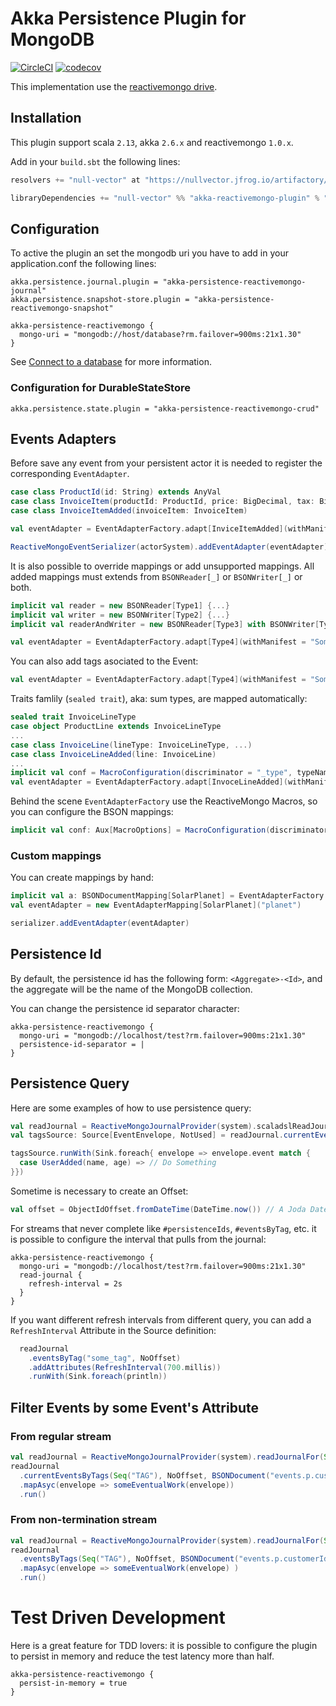 # Akka Persistence Plugin for MongoDB
[![CircleCI](https://circleci.com/gh/null-vector/akka-reactivemongo-plugin.svg?style=svg)](https://circleci.com/gh/null-vector/akka-reactivemongo-plugin)
[![codecov](https://codecov.io/gh/null-vector/akka-reactivemongo-plugin/branch/master/graph/badge.svg)](https://codecov.io/gh/null-vector/akka-reactivemongo-plugin)

This implementation use the [reactivemongo drive](http://reactivemongo.org/).

## Installation
This plugin support scala `2.13`, akka `2.6.x` and reactivemongo `1.0.x`.

Add in your `build.sbt` the following lines:
```scala
resolvers += "null-vector" at "https://nullvector.jfrog.io/artifactory/releases"
```
```scala
libraryDependencies += "null-vector" %% "akka-reactivemongo-plugin" % "1.6.0"
```

## Configuration
To active the plugin an set the mongodb uri you have to add in your application.conf the following lines:
```
akka.persistence.journal.plugin = "akka-persistence-reactivemongo-journal"
akka.persistence.snapshot-store.plugin = "akka-persistence-reactivemongo-snapshot"

akka-persistence-reactivemongo {
  mongo-uri = "mongodb://host/database?rm.failover=900ms:21x1.30"
}
```
See [Connect to a database](http://reactivemongo.org/releases/0.1x/documentation/tutorial/connect-database.html) for more information.
### Configuration for DurableStateStore
```
akka.persistence.state.plugin = "akka-persistence-reactivemongo-crud"
```
## Events Adapters
Before save any event from your persistent actor it is needed to register the corresponding `EventAdapter`.
```scala
case class ProductId(id: String) extends AnyVal
case class InvoiceItem(productId: ProductId, price: BigDecimal, tax: BigDecimal)
case class InvoiceItemAdded(invoiceItem: InvoiceItem)

val eventAdapter = EventAdapterFactory.adapt[InviceItemAdded](withManifest = "InvoiceItemAdded")

ReactiveMongoEventSerializer(actorSystem).addEventAdapter(eventAdapter)
```
It is also possible to override mappings or add unsupported mappings. All added mappings must extends from `BSONReader[_]` or `BSONWriter[_]` or both.
```scala
implicit val reader = new BSONReader[Type1] {...}
implicit val writer = new BSONWriter[Type2] {...}
implicit val readerAndWriter = new BSONReader[Type3] with BSONWriter[Type3] {...}

val eventAdapter = EventAdapterFactory.adapt[Type4](withManifest = "SomeEvent")
```
You can also add tags asociated to the Event:
```scala
val eventAdapter = EventAdapterFactory.adapt[Type4](withManifest = "SomeEvent", Set("Tag_1", "Tag_2"))
```
Traits famlily (`sealed trait`), aka: sum types, are mapped automatically:
```scala
sealed trait InvoiceLineType
case object ProductLine extends InvoiceLineType
...
case class InvoiceLine(lineType: InvoiceLineType, ...)
case class InvoiceLineAdded(line: InvoiceLine)
...
implicit val conf = MacroConfiguration(discriminator = "_type", typeNaming = TypeNaming.SimpleName)
val eventAdapter = EventAdapterFactory.adapt[InvoceLineAdded](withManifest = "InvoiceLineAdded")
```
Behind the scene `EventAdapterFactory` use the ReactiveMongo Macros, so you can configure the BSON mappings:
```scala
implicit val conf: Aux[MacroOptions] = MacroConfiguration(discriminator = "_type", typeNaming = TypeNaming.SimpleName)
```
### Custom mappings
You can create mappings by hand:
```scala
implicit val a: BSONDocumentMapping[SolarPlanet] = EventAdapterFactory.mappingOf[SolarPlanet]
val eventAdapter = new EventAdapterMapping[SolarPlanet]("planet")

serializer.addEventAdapter(eventAdapter)
```

## Persistence Id
By default, the persistence id has the following form: `<Aggregate>-<Id>`, and the aggregate will be the name of the MongoDB collection.

You can change the persistence id separator character:
```
akka-persistence-reactivemongo {
  mongo-uri = "mongodb://localhost/test?rm.failover=900ms:21x1.30"
  persistence-id-separator = |
}
```

## Persistence Query

Here are some examples of how to use persistence query:
```scala
val readJournal = ReactiveMongoJournalProvider(system).scaladslReadJournal
val tagsSource: Source[EventEnvelope, NotUsed] = readJournal.currentEventsByTag("some_tag", NoOffset)

tagsSource.runWith(Sink.foreach{ envelope => envelope.event match {
  case UserAdded(name, age) => // Do Something
}})
```

Sometime is necessary to create an Offset:
```scala
val offset = ObjectIdOffset.fromDateTime(DateTime.now()) // A Joda DateTime
```
For streams that never complete like `#persistenceIds`, `#eventsByTag`, etc. it is possible to configure the interval that pulls from the journal:
```
akka-persistence-reactivemongo {
  mongo-uri = "mongodb://localhost/test?rm.failover=900ms:21x1.30"
  read-journal {
    refresh-interval = 2s
  }
}
```
If you want different refresh intervals from different query, you can add a `RefreshInterval` Attribute in the Source definition:
```scala
  readJournal
    .eventsByTag("some_tag", NoOffset)
    .addAttributes(RefreshInterval(700.millis))
    .runWith(Sink.foreach(println))
```
## Filter Events by some Event's Attribute
### From regular stream
```scala
val readJournal = ReactiveMongoJournalProvider(system).readJournalFor(Seq("Orders"))
readJournal
  .currentEventsByTags(Seq("TAG"), NoOffset, BSONDocument("events.p.customerId" -> customerId), None)
  .mapAsyc(envelope => someEventualWork(envelope))
  .run()
```
### From non-termination stream
```scala
val readJournal = ReactiveMongoJournalProvider(system).readJournalFor(Seq("Orders"))
readJournal
  .eventsByTags(Seq("TAG"), NoOffset, BSONDocument("events.p.customerId" -> customerId), None, 5.seconds)
  .mapAsyc(envelope => someEventualWork(envelope) )
  .run()
```
# Test Driven Development
Here is a great feature for TDD lovers: it is possible to configure the plugin to persist in memory and reduce the test latency more than half.
```
akka-persistence-reactivemongo {
  persist-in-memory = true
}
```

